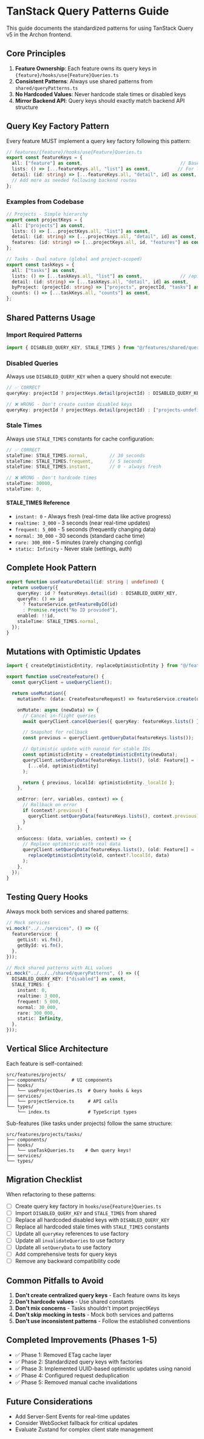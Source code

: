 # TanStack Query Patterns Guide

This guide documents the standardized patterns for using TanStack Query v5 in the Archon frontend.

## Core Principles

1. **Feature Ownership**: Each feature owns its query keys in `{feature}/hooks/use{Feature}Queries.ts`
2. **Consistent Patterns**: Always use shared patterns from `shared/queryPatterns.ts`
3. **No Hardcoded Values**: Never hardcode stale times or disabled keys
4. **Mirror Backend API**: Query keys should exactly match backend API structure

## Query Key Factory Pattern

Every feature MUST implement a query key factory following this pattern:

```typescript
// features/{feature}/hooks/use{Feature}Queries.ts
export const featureKeys = {
  all: ["feature"] as const,                                    // Base key for the domain
  lists: () => [...featureKeys.all, "list"] as const,          // For list endpoints
  detail: (id: string) => [...featureKeys.all, "detail", id] as const, // For single item
  // Add more as needed following backend routes
};
```

### Examples from Codebase

```typescript
// Projects - Simple hierarchy
export const projectKeys = {
  all: ["projects"] as const,
  lists: () => [...projectKeys.all, "list"] as const,
  detail: (id: string) => [...projectKeys.all, "detail", id] as const,
  features: (id: string) => [...projectKeys.all, id, "features"] as const,
};

// Tasks - Dual nature (global and project-scoped)
export const taskKeys = {
  all: ["tasks"] as const,
  lists: () => [...taskKeys.all, "list"] as const,              // /api/tasks
  detail: (id: string) => [...taskKeys.all, "detail", id] as const,
  byProject: (projectId: string) => ["projects", projectId, "tasks"] as const, // /api/projects/{id}/tasks
  counts: () => [...taskKeys.all, "counts"] as const,
};
```

## Shared Patterns Usage

### Import Required Patterns

```typescript
import { DISABLED_QUERY_KEY, STALE_TIMES } from "@/features/shared/queryPatterns";
```

### Disabled Queries

Always use `DISABLED_QUERY_KEY` when a query should not execute:

```typescript
// ✅ CORRECT
queryKey: projectId ? projectKeys.detail(projectId) : DISABLED_QUERY_KEY,

// ❌ WRONG - Don't create custom disabled keys
queryKey: projectId ? projectKeys.detail(projectId) : ["projects-undefined"],
```

### Stale Times

Always use `STALE_TIMES` constants for cache configuration:

```typescript
// ✅ CORRECT
staleTime: STALE_TIMES.normal,        // 30 seconds
staleTime: STALE_TIMES.frequent,      // 5 seconds
staleTime: STALE_TIMES.instant,       // 0 - always fresh

// ❌ WRONG - Don't hardcode times
staleTime: 30000,
staleTime: 0,
```

#### STALE_TIMES Reference

- `instant: 0` - Always fresh (real-time data like active progress)
- `realtime: 3_000` - 3 seconds (near real-time updates)
- `frequent: 5_000` - 5 seconds (frequently changing data)
- `normal: 30_000` - 30 seconds (standard cache time)
- `rare: 300_000` - 5 minutes (rarely changing config)
- `static: Infinity` - Never stale (settings, auth)

## Complete Hook Pattern

```typescript
export function useFeatureDetail(id: string | undefined) {
  return useQuery({
    queryKey: id ? featureKeys.detail(id) : DISABLED_QUERY_KEY,
    queryFn: () => id
      ? featureService.getFeatureById(id)
      : Promise.reject("No ID provided"),
    enabled: !!id,
    staleTime: STALE_TIMES.normal,
  });
}
```

## Mutations with Optimistic Updates

```typescript
import { createOptimisticEntity, replaceOptimisticEntity } from "@/features/shared/optimistic";

export function useCreateFeature() {
  const queryClient = useQueryClient();

  return useMutation({
    mutationFn: (data: CreateFeatureRequest) => featureService.create(data),

    onMutate: async (newData) => {
      // Cancel in-flight queries
      await queryClient.cancelQueries({ queryKey: featureKeys.lists() });

      // Snapshot for rollback
      const previous = queryClient.getQueryData(featureKeys.lists());

      // Optimistic update with nanoid for stable IDs
      const optimisticEntity = createOptimisticEntity(newData);
      queryClient.setQueryData(featureKeys.lists(), (old: Feature[] = []) =>
        [...old, optimisticEntity]
      );

      return { previous, localId: optimisticEntity._localId };
    },

    onError: (err, variables, context) => {
      // Rollback on error
      if (context?.previous) {
        queryClient.setQueryData(featureKeys.lists(), context.previous);
      }
    },

    onSuccess: (data, variables, context) => {
      // Replace optimistic with real data
      queryClient.setQueryData(featureKeys.lists(), (old: Feature[] = []) =>
        replaceOptimisticEntity(old, context?.localId, data)
      );
    },
  });
}
```

## Testing Query Hooks

Always mock both services and shared patterns:

```typescript
// Mock services
vi.mock("../../services", () => ({
  featureService: {
    getList: vi.fn(),
    getById: vi.fn(),
  },
}));

// Mock shared patterns with ALL values
vi.mock("../../../shared/queryPatterns", () => ({
  DISABLED_QUERY_KEY: ["disabled"] as const,
  STALE_TIMES: {
    instant: 0,
    realtime: 3_000,
    frequent: 5_000,
    normal: 30_000,
    rare: 300_000,
    static: Infinity,
  },
}));
```

## Vertical Slice Architecture

Each feature is self-contained:

```
src/features/projects/
├── components/         # UI components
├── hooks/
│   └── useProjectQueries.ts  # Query hooks & keys
├── services/
│   └── projectService.ts     # API calls
└── types/
    └── index.ts              # TypeScript types
```

Sub-features (like tasks under projects) follow the same structure:

```
src/features/projects/tasks/
├── components/
├── hooks/
│   └── useTaskQueries.ts    # Own query keys!
├── services/
└── types/
```

## Migration Checklist

When refactoring to these patterns:

- [ ] Create query key factory in `hooks/use{Feature}Queries.ts`
- [ ] Import `DISABLED_QUERY_KEY` and `STALE_TIMES` from shared
- [ ] Replace all hardcoded disabled keys with `DISABLED_QUERY_KEY`
- [ ] Replace all hardcoded stale times with `STALE_TIMES` constants
- [ ] Update all `queryKey` references to use factory
- [ ] Update all `invalidateQueries` to use factory
- [ ] Update all `setQueryData` to use factory
- [ ] Add comprehensive tests for query keys
- [ ] Remove any backward compatibility code

## Common Pitfalls to Avoid

1. **Don't create centralized query keys** - Each feature owns its keys
2. **Don't hardcode values** - Use shared constants
3. **Don't mix concerns** - Tasks shouldn't import projectKeys
4. **Don't skip mocking in tests** - Mock both services and patterns
5. **Don't use inconsistent patterns** - Follow the established conventions

## Completed Improvements (Phases 1-5)

- ✅ Phase 1: Removed ETag cache layer
- ✅ Phase 2: Standardized query keys with factories
- ✅ Phase 3: Implemented UUID-based optimistic updates using nanoid
- ✅ Phase 4: Configured request deduplication
- ✅ Phase 5: Removed manual cache invalidations

## Future Considerations

- Add Server-Sent Events for real-time updates
- Consider WebSocket fallback for critical updates
- Evaluate Zustand for complex client state management
